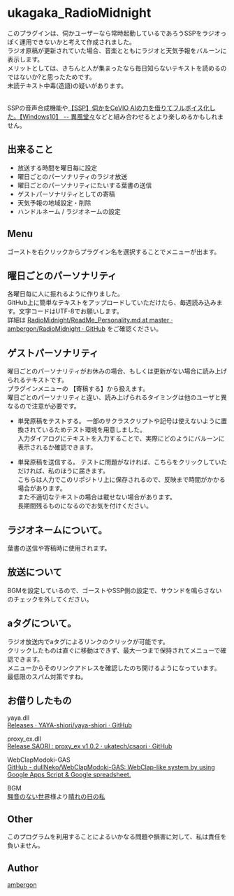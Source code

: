 # ukagaka_RadioMidnight 
このプラグインは、伺かユーザーなら常時起動しているであろうSSPをラジオっぽく運用できないかと考えて作成されました。<br>
ラジオ原稿が更新されていた場合、音楽とともにラジオと天気予報をバルーンに表示します。<br>
メリットとしては、きちんと人が集まったなら毎日知らないテキストを読めるのではないか?と思ったためです。<br>
未読テキスト中毒(造語)の疑いがあります。<br><br>

SSPの音声合成機能や[【SSP】伺かをCeVIO AIの力を借りてフルボイス化した。【Windows10】 -- 異風堂々](https://ambergonslibrary.com/ukagaka/8544/)などと組み合わせるとより楽しめるかもしれません。<br>


## 出来ること
- 放送する時間を曜日毎に設定
- 曜日ごとのパーソナリティのラジオ放送
- 曜日ごとのパーソナリティにたいする葉書の送信
- ゲストパーソナリティとしての寄稿
- 天気予報の地域設定・削除
- ハンドルネーム / ラジオネームの設定


## Menu
ゴーストを右クリックからプラグイン名を選択することでメニューが出ます。<br>


## 曜日ごとのパーソナリティ
各曜日毎に人に振れるように作りました。<br>
GitHub上に簡単なテキストをアップロードしていただけたら、毎週読み込みます。文字コードはUTF-8でお願いします。<br>
詳細は [RadioMidnight/ReadMe_Personality.md at master · ambergon/RadioMidnight · GitHub](https://github.com/ambergon/RadioMidnight/blob/master/ReadMe_Personality.md) をご確認ください。<br>


## ゲストパーソナリティ
曜日ごとのパーソナリティがお休みの場合、もしくは更新がない場合に読み上げられるテキストです。<br>
プラグインメニューの 【寄稿する】から扱えます。<br>
曜日ごとのパーソナリティと違い、読み上げられるタイミングは他のユーザと異なるので注意が必要です。<br>

- 単発原稿をテストする。
    一部のサクラスクリプトや記号は使えないように置換されているためテスト環境を用意しました。<br>
    入力ダイアログにテキストを入力することで、実際にどのようにバルーンに表示されるか確認できます。<br>

- 単発原稿を送信する。
    テストに問題がなければ、こちらをクリックしていただければ、私のほうに届きます。<br>
    こちらは人力でこのリポジトリ上に保存されるので、反映まで時間がかかる場合があります。<br>
    また不適切なテキストの場合は載せない場合があります。<br>
    長期間残るものになるのでお気を付けください。<br>


## ラジオネームについて。
葉書の送信や寄稿時に使用されます。<br>


## 放送について
BGMを設定しているので、ゴーストやSSP側の設定で、サウンドを鳴らさないのチェックを外してください。<br>


## aタグについて。
ラジオ放送内でaタグによるリンクのクリックが可能です。<br>
クリックしたものは直ぐに移動はできず、最大一つまで保持されてメニューで確認できます。<br>
メニューからそのリンクアドレスを確認したのち開けるようになっています。<br>
最低限のスパム対策ですね。<br>


## お借りしたもの
yaya.dll<br>
[Releases · YAYA-shiori/yaya-shiori · GitHub](https://github.com/YAYA-shiori/yaya-shiori/releases)<br>

proxy_ex.dll<br>
[Release SAORI : proxy_ex v1.0.2 · ukatech/csaori · GitHub](https://github.com/ukatech/csaori/releases/tag/saori_proxy_ex_v1.0.2)<br>

WebClapModoki-GAS<br>
[GitHub - dullNeko/WebClapModoki-GAS: WebClap-like system by using Google Apps Script & Google spreadsheet.](https://github.com/dullNeko/WebClapModoki-GAS)<br>

BGM<br>
[騒音のない世界](https://noiselessworld.net/music)様より[晴れの日の私](https://soundcloud.com/baron1_3/harenohi)<br>


## Other
このプログラムを利用することによるいかなる問題や損害に対して、私は責任を負いません。<br>


## Author
[ambergon](https://twitter.com/Sc_lFoxGon)











